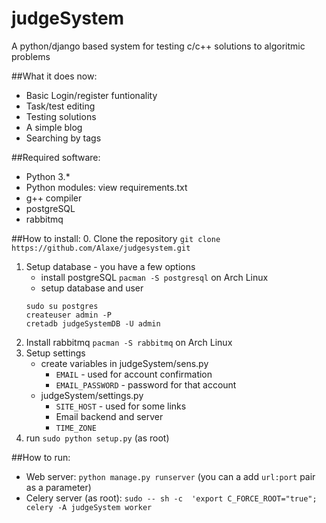 # judgeSystem
A python/django based system for testing c/c++ solutions to algoritmic problems

##What it does now:
* Basic Login/register funtionality
* Task/test editing
* Testing  solutions
* A simple blog
* Searching by tags

##Required software:
* Python 3.\*
* Python modules: view requirements.txt
* g++ compiler
* postgreSQL
* rabbitmq

##How to install:
0. Clone the repository `git clone https://github.com/Alaxe/judgesystem.git`
1. Setup database - you have a few options
    * install postgreSQL `pacman -S postgresql` on Arch Linux
    * setup database and user
    ```
    sudo su postgres
    createuser admin -P
    cretadb judgeSystemDB -U admin
    ```
2. Install rabbitmq `pacman -S rabbitmq` on Arch Linux
3. Setup settings 
    * create variables in judgeSystem/sens.py
        * `EMAIL` - used for account confirmation
        * `EMAIL_PASSWORD` - password for that account
    * judgeSystem/settings.py
        * `SITE_HOST` - used for some links
        * Email backend and server
        * `TIME_ZONE`
4. run `sudo python setup.py` (as root)

##How to run:
  * Web server: `python manage.py runserver` (you can a add `url:port` pair as a
    parameter)
  * Celery server (as root): `sudo -- sh -c  'export C_FORCE_ROOT="true"; celery
    -A judgeSystem worker`
